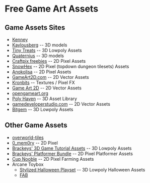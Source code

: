 # Free Game Art Assets

## Game Assets Sites

+ [Kenney](https://www.kenney.nl/)
+ [Kaylousberg](https://kaylousberg.com) -- 3D models
+ [Tiny Treats](https://tinytreats.itch.io) -- 3D Lowpoly Assets
+ [Quaternius](http://quaternius.com/index.html) -- 3D models
+ [Craftpix freebies](https://craftpix.net/freebies/) -- 2D Pixel Assets
+ [SnowHex](https://snowhex.itch.io) -- 2D Pixel (topdown dungeon tilesets) Assets
+ [Anokolisa](https://anokolisa.itch.io) -- 2D Pixel Assets
+ [GameArt2D.com](https://www.gameart2d.com/freebies.html) -- 2D Vector Assets
+ [Kronbits](https://kronbits.itch.io/) -- Textures / Pixel FX
+ [Game Art 2D](https://www.gameart2d.com/) -- 2D Vector Assets
+ [opengameart.org](https://opengameart.org/)
+ [Poly Haven](https://polyhaven.com) --  3D Asset Library
+ [gamedeveloperstudio.com](https://www.gamedeveloperstudio.com/index.php) -- 2D Vector Assets
+ [Bitgem](https://shop.bitgem3d.com/) -- 3D Lowpoly Assets

## Other Game Assets

+ [overworld-tiles](https://opengameart.org/content/overworld-tiles-0)
+ [0_mem0ry](https://0-mem0ry.itch.io) -- 2D Pixel
+ [Brackeys' 3D Game Tutorial Assets](https://brackeysgames.itch.io/brackeys-3d-game-tutorial-assets) -- 3D Lowpoly Assets
+ [Brackeys' Platformer Bundle](https://brackeysgames.itch.io/brackeys-platformer-bundle) -- 2D Pixel Platformer Assets
+ [Cup Nooble](https://cupnooble.itch.io) -- 2D Pixel Farming Assets
+ Arcane Toybox
  + [Stylized Halloween Playset](https://kindredgames.itch.io/stylized-halloween-playset) -- 3D Lowpoly Halloween Assets
  + [FAB](https://www.fab.com/sellers/Arcane%20Toybox)
